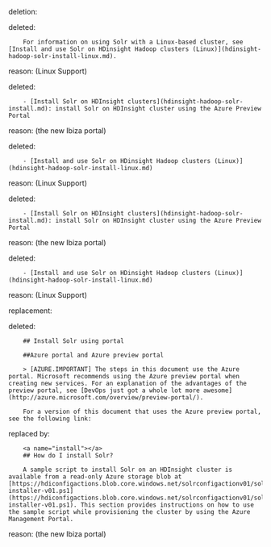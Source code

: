 deletion:

deleted:

		For information on using Solr with a Linux-based cluster, see [Install and use Solr on HDinsight Hadoop clusters (Linux)](hdinsight-hadoop-solr-install-linux.md).

reason: (Linux Support)

deleted:

		- [Install Solr on HDInsight clusters](hdinsight-hadoop-solr-install.md): install Solr on HDInsight cluster using the Azure Preview Portal

reason: (the new Ibiza portal)

deleted:

		- [Install and use Solr on HDinsight Hadoop clusters (Linux)](hdinsight-hadoop-solr-install-linux.md)

reason: (Linux Support)

deleted:

		- [Install Solr on HDInsight clusters](hdinsight-hadoop-solr-install.md): install Solr on HDInsight cluster using the Azure Preview Portal

reason: (the new Ibiza portal)

deleted:

		- [Install and use Solr on HDinsight Hadoop clusters (Linux)](hdinsight-hadoop-solr-install-linux.md)

reason: (Linux Support)

replacement:

deleted:

		## Install Solr using portal
		
		##Azure portal and Azure preview portal
		
		> [AZURE.IMPORTANT] The steps in this document use the Azure portal. Microsoft recommends using the Azure preview portal when creating new services. For an explanation of the advantages of the preview portal, see [DevOps just got a whole lot more awesome](http://azure.microsoft.com/overview/preview-portal/). 
		
		For a version of this document that uses the Azure preview portal, see the following link:

replaced by:

		<a name="install"></a>
		## How do I install Solr?
		
		A sample script to install Solr on an HDInsight cluster is available from a read-only Azure storage blob at [https://hdiconfigactions.blob.core.windows.net/solrconfigactionv01/solr-installer-v01.ps1](https://hdiconfigactions.blob.core.windows.net/solrconfigactionv01/solr-installer-v01.ps1). This section provides instructions on how to use the sample script while provisioning the cluster by using the Azure Management Portal.

reason: (the new Ibiza portal)

